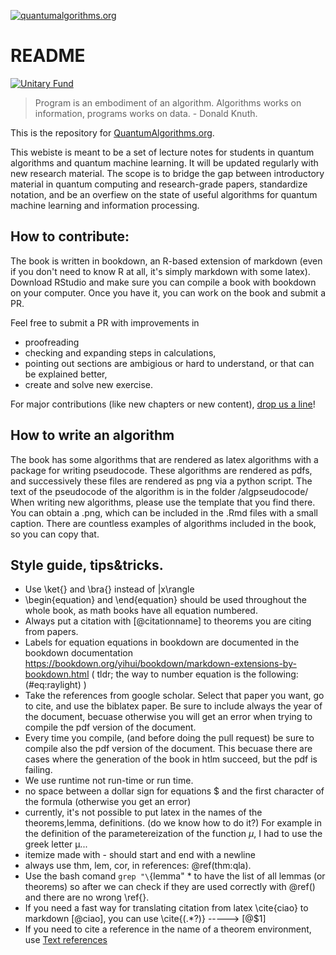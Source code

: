 

[![quantumalgorithms.org](https://quantumalgorithms.org/images/mainlogo.png)](https://quantumalgorithms.org)

# README

[![Unitary Fund](https://img.shields.io/badge/Supported%20By-UNITARY%20FUND-brightgreen.svg?style=for-the-badge)](http://unitary.fund)

> Program is an embodiment of an algorithm. Algorithms works on information, programs works on data. - Donald Knuth.



This is the repository for [QuantumAlgorithms.org](https://quantumalgorithms.org). 

This webiste is meant to be a set of lecture notes for students in quantum algorithms and quantum machine learning. 
It will be updated regularly with new research material. The scope is to bridge the gap between introductory material in quantum computing and research-grade papers, standardize notation, and be an overfiew on the state of useful algorithms for quantum machine learning and information processing.



## How to contribute:

The book is written in bookdown, an R-based extension of markdown (even if you don't need to know R at all, it's simply markdown with some latex). 
Download RStudio and make sure you can compile a book with bookdown on your computer. Once you have it, you can work on the book and submit a PR. 


Feel free to submit a PR with improvements in 

- proofreading
- checking and expanding steps in calculations,
- pointing out sections are ambigious or hard to understand, or that can be explained better,
- create and solve new exercise.

For major contributions (like new chapters or new content), [drop us a line](mailto://scinawa@luongo.pro)!

## How to write an algorithm

The book has some algorithms that are rendered as latex algorithms with a package for writing pseudocode. 
These algorithms are rendered as pdfs, and successively these files are rendered as png via a python script. 
The text of the pseudocode of the algorithm is in the folder /algpseudocode/
When writing new algorithms, please use the template that you find there. 
You can obtain a .png, which can be included in the .Rmd files with a small caption. 
There are countless examples of algorithms included in the book, so you can copy that.



## Style guide, tips&tricks. 

- Use \ket{} and \bra{} instead of |x\rangle
- \begin{equation} and \end{equation} should be used throughout the whole book, as math books have all equation numbered. 
- Always put a citation with [@citationname] to theorems you are citing from papers. 
- Labels for equation equations in bookdown are documented in the bookdown documentation https://bookdown.org/yihui/bookdown/markdown-extensions-by-bookdown.html ( tldr; the way to number equation is the following: (\#eq:raylight) )
- Take the references from google scholar. Select that paper you want, go to cite, and use the biblatex paper. Be sure to include always the year of the document, becuase otherwise you will get an error when trying to compile the pdf version of the document. 
- Every time you compile, (and before doing the pull request) be sure to compile also the pdf version of the document. This becuase there are cases where the generation of the book in htlm succeed, but the pdf is failing. 
- We use runtime not run-time or run time.
- no space between  a dollar sign for equations $ and the first character of the formula (otherwise you get an error)
- currently, it's not possible to put latex in the names of the theorems,lemma, definitions. (do we know how to do it?) For example in the definition of the parametereization of the function $\mu$, I had to use the greek letter μ...
- itemize made with - should start and end with a newline
- always use thm, lem, cor, in references: \@ref(thm:qla). 
- Use the bash comand `grep "\`{lemma" * to have the list of all lemmas (or theorems) so after we can check if they are used correctly with \@ref() and there are no wrong \ref{}. 
- If you need a fast way for translating citation from latex \cite{ciao} to markdown [@ciao], you can use \\cite{(.*?)} -----> [@$1]
- If you need to cite a reference in the name of a theorem environment, use [Text references](https://bookdown.org/yihui/bookdown/markdown-extensions-by-bookdown.html#text-references)

